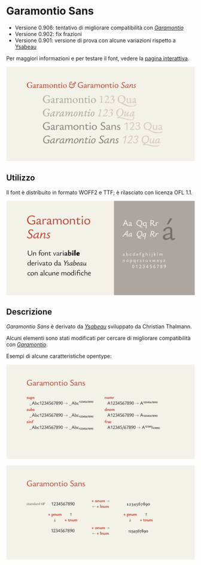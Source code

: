 # Garamontio Sans
- Versione 0.906: tentativo di migliorare compatibilità con _[Garamontio](https://github.com/m-casanova/Garamontio)_
- Versione 0.902: fix frazioni
- Versione 0.901: versione di prova con alcune variazioni rispetto a [Ysabeau](https://github.com/CatharsisFonts/Ysabeau)

Per maggiori informazioni e per testare il font, vedere la [pagina interattiva](https://m-casanova.github.io/GaramontioSans/).

![image](images/garamontio_sans_2.jpg)

## Utilizzo
Il font è distribuito in formato WOFF2 e TTF; è rilasciato con licenza OFL 1.1.

![image](images/garamontio_sans_1.jpg)

## Descrizione
_Garamontio Sans_ è derivato da _[Ysabeau](https://github.com/CatharsisFonts/Ysabeau)_ sviluppato da Christian Thalmann.

Alcuni elementi sono stati modificati per cercare di migliorare compatibilità con _[Garamontio](https://github.com/m-casanova/Garamontio)_.

Esempi di alcune caratteristiche opentype:

![image](images/garamontio_sans_3.jpg)

![image](images/garamontio_sans_4.jpg)
